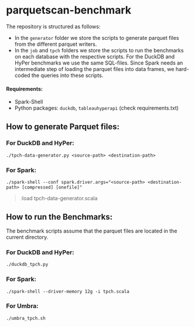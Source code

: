 # parquetscan-benchmark

The repository is structured as follows:
- In the `generator` folder we store the scripts to generate parquet files from the different parquet writers. 
- In the `job` and `tpch` folders we store the scripts to run the benchmarks on each database with the respective scripts. For the DuckDB and HyPer benchmarks we use the same SQL-files. Since Spark needs an intermediate step of loading the parquet files into data frames, we hard-coded the queries into these scripts.

#### Requirements:

- Spark-Shell
- Python packages: `duckdb`, `tableauhyperapi` (check requirements.txt)

## How to generate Parquet files:
### For DuckDB and HyPer:
```
./tpch-data-generator.py <source-path> <destination-path>
```

### For Spark:
```
./spark-shell --conf spark.driver.args="<source-path> <destination-path> [compressed] [onefile]"
```
> :load tpch-data-generator.scala

## How to run the Benchmarks:
The benchmark scripts assume that the parquet files are located in the current directory.
### For DuckDB and HyPer:
```
./duckdb_tpch.py
```

### For Spark:
```
./spark-shell --driver-memory 12g -i tpch.scala
```

### For Umbra:
```
./umbra_tpch.sh
